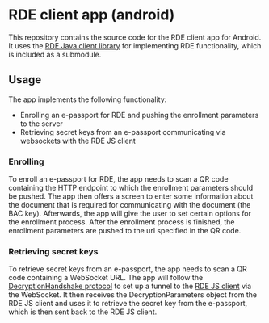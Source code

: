 # RDE client app (android)

This repository contains the source code for the RDE client app for Android.
It uses the [RDE Java client library](https://gitlab.surf.nl/filesender/rde-java-client) for implementing RDE functionality, which is included as a submodule.

## Usage
The app implements the following functionality:
- Enrolling an e-passport for RDE and pushing the enrollment parameters to the server
- Retrieving secret keys from an e-passport communicating via websockets with the RDE JS client

### Enrolling
To enroll an e-passport for RDE, the app needs to scan a QR code containing the HTTP endpoint to which the enrollment parameters should be pushed.
The app then offers a screen to enter some information about the document that is required for communicating with the document (the BAC key).
Afterwards, the app will give the user to set certain options for the enrollment process.
After the enrollment process is finished, the enrollment parameters are pushed to the url specified in the QR code.

### Retrieving secret keys
To retrieve secret keys from an e-passport, the app needs to scan a QR code containing a WebSocket URL.
The app will follow the [DecryptionHandshake protocol](https://gitlab.surf.nl/filesender/rde-js-client/-/blob/main/src/decryption/handshake-protocol.md) to set up a tunnel to the [RDE JS client](https://gitlab.surf.nl/filesender/rde-js-client) via the WebSocket.
It then receives the DecryptionParameters object from the RDE JS client and uses it to retrieve the secret key from the e-passport, which is then sent back to the RDE JS client.
